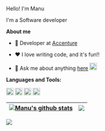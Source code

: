 Hello! I'm Manu

I'm a Software developer

**About me**

- 💼 Developer at [Accenture](https://www.accenture.com/in-en)

- ❤️ I love writing code, and it's fun!!

- 💬 Ask me about anything [here](https://twitter.com/manujohnmj) <code><img height="20" src="http://assets.stickpng.com/images/580b57fcd9996e24bc43c53e.png"></code>



**Languages and Tools:**  

<code><img height="20" src="https://upload.wikimedia.org/wikipedia/fr/thumb/2/2e/Java_Logo.svg/1200px-Java_Logo.svg.png"></code>
<code><img height="20" src="https://upload.wikimedia.org/wikipedia/commons/thumb/c/c3/Python-logo-notext.svg/640px-Python-logo-notext.svg.png"></code>
<code><img height="20" src="https://user-images.githubusercontent.com/33158051/103466606-760a4000-4d14-11eb-9941-2f3d00371471.png"></code>
<code><img height="20" src="https://user-images.githubusercontent.com/11943860/46922529-b28cdc80-cfe0-11e8-9aec-0091161d3599.png"></code>


| <a href="https://github.com/anuraghazra/github-readme-stats"><img align="center" src="https://github-readme-stats.vercel.app/api?username=manujohn&show_icons=true&include_all_commits=true&theme=dark&hide_border=true" alt="Manu's github stats" /></a> | <a href="https://github.com/anuraghazra/github-readme-stats"><img align="center" src="https://github-readme-stats.vercel.app/api/top-langs/?username=manujohn&layout=compact&theme=dark&hide_border=true" /></a> |
| ------------- | ------------- |


![](https://komarev.com/ghpvc/?username=manujohn&color=red)
